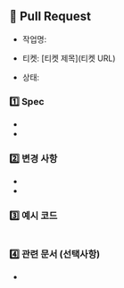 ## 👾 Pull Request
- 작업명:
<!-- Jira 이슈를 참조해주세요. -->
- 티켓: [티켓 제목](티켓 URL)
<!-- (버그픽스, 기능 업데이트, 신규)중에 어떤상태의 PR인지 적어주세요! -->
- 상태:

### 1️⃣ Spec
<!-- 해당 함수가 어떤 기능을 하는지 작성해주세요. -->
- 
- 

### 2️⃣ 변경 사항
<!-- 스펙이 변경되거나 내부구조가 바뀐다면 작성해주세요. -->
-
- 

### 3️⃣ 예시 코드
<!-- 예시 코드를 작성해서 어떻게 동작하는지 알게해주세요! -->
```ts

```

### 4️⃣ 관련 문서 (선택사항)
- 
